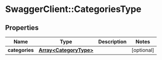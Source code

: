# SwaggerClient::CategoriesType

## Properties
Name | Type | Description | Notes
------------ | ------------- | ------------- | -------------
**categories** | [**Array&lt;CategoryType&gt;**](CategoryType.md) |  | [optional] 

